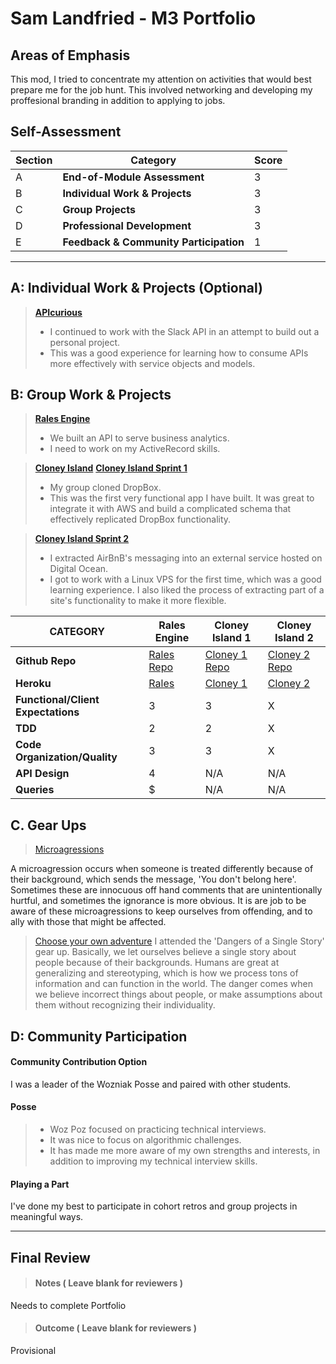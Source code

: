# Sam Landfried - M3 Portfolio

## Areas of Emphasis

This mod, I tried to concentrate my attention on activities that would best prepare me for the job hunt. This involved networking and developing my proffesional branding in addition to applying to jobs.

## Self-Assessment

| Section | Category | Score |
| --- | ----- | --- |
| A | **End-of-Module Assessment** | 3 |
| B | **Individual Work & Projects** | 3 |
| C | **Group Projects** | 3 |
| D | **Professional Development** | 3 |
| E | **Feedback & Community Participation** | 1 |

-----------------------

## A: Individual Work & Projects (Optional)

> **[APIcurious](http://backend.turing.io/module3/projects/apicurious)**
>* I continued to work with the Slack API in an attempt to build out a personal project.
>* This was a good experience for learning how to consume APIs more effectively with service objects and models.


## B: Group Work & Projects

> **[Rales Engine](http://backend.turing.io/module3/projects/rails_engine)**
>* We built an API to serve business analytics.
>* I need to work on my ActiveRecord skills.

> **[Cloney Island](http://backend.turing.io/module3/projects/cloney_island/cloney_island)**
> **[Cloney Island Sprint 1](https://)**
>* My group cloned DropBox.
>* This was the first very functional app I have built. It was great to integrate it with AWS and build a complicated schema that effectively replicated DropBox functionality.

> **[Cloney Island Sprint 2](https://)**
>* I extracted AirBnB's messaging into an external service hosted on Digital Ocean.
>* I got to work with a Linux VPS for the first time, which was a good learning experience. I also liked the process of extracting part of a site's functionality to make it more flexible.

| CATEGORY | Rales Engine | Cloney Island 1 | Cloney Island 2 |
| --- | --- | --- | --- |
| **Github Repo** | [Rales Repo](https://github.com/samlandfried/rails_engine) | [Cloney 1 Repo](https://github.com/glassjoseph/grab_bag) | [Cloney 2 Repo](https://github.com/samlandfried/fair_bnb) |
| **Heroku** | [Rales](https://) | [Cloney 1](https://grab-bag-1701.herokuapp.com/) | [Cloney 2](https://fair-b-n-b.herokuapp.com/) |
| **Functional/Client Expectations** | 3 | 3 | X |
| **TDD** | 2 | 2 | X |
| **Code Organization/Quality** | 3 | 3 | X |
| **API Design** | 4 | N/A | N/A |
| **Queries** | $ | N/A | N/A |

## C. **Gear Ups**

> [Microagressions](https://github.com/turingschool/gear-up/blob/master/microaggressions_original.markdown)

A microagression occurs when someone is treated differently because of their background, which sends the message, 'You don't belong here'. Sometimes these are innocuous off hand comments that are unintentionally hurtful, and sometimes the ignorance is more obvious. It is are job to be aware of these microagressions to keep ourselves from offending, and to ally with those that might be affected. 

> [Choose your own adventure](https://github.com/turingschool/gear-up/)
I attended the 'Dangers of a Single Story' gear up. Basically, we let ourselves believe a single story about people because of their backgrounds. Humans are great at generalizing and stereotyping, which is how we process tons of information and can function in the world. The danger comes when we believe incorrect things about people, or make assumptions about them without recognizing their individuality.

## D: Community Participation

#### **Community Contribution Option**
I was a leader of the Wozniak Posse and paired with other students.

#### **Posse**
  >* Woz Poz focused on practicing technical interviews.
  >* It was nice to focus on algorithmic challenges.
  >* It has made me more aware of my own strengths and interests, in addition to improving my technical interview skills.

#### **Playing a Part**

I've done my best to participate in cohort retros and group projects in meaningful ways.

------------------

## Final Review

> #### Notes ( Leave blank for reviewers )
Needs to complete Portfolio

> #### Outcome ( Leave blank for reviewers )
Provisional

